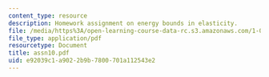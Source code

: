 ```yaml
---
content_type: resource
description: Homework assignment on energy bounds in elasticity.
file: /media/https%3A/open-learning-course-data-rc.s3.amazonaws.com/1-050-engineering-mechanics-i-fall-2007/e92039c1a9022b9b7800701a112543e2_assn10.pdf
file_type: application/pdf
resourcetype: Document
title: assn10.pdf
uid: e92039c1-a902-2b9b-7800-701a112543e2
---
```

